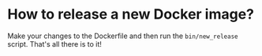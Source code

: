 # How to release a new Docker image?

Make your changes to the Dockerfile and then run the `bin/new_release` script.
That's all there is to it!
